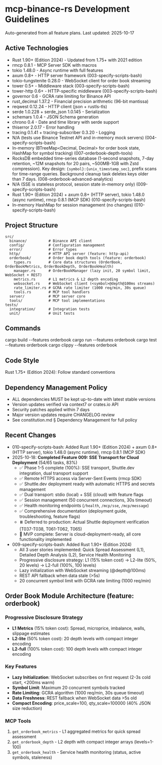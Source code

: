 # mcp-binance-rs Development Guidelines

Auto-generated from all feature plans. Last updated: 2025-10-17

## Active Technologies
- Rust 1.90+ (Edition 2024) - Updated from 1.75+ with 2021 edition
- rmcp 0.8.1 - MCP Server SDK with macros
- tokio 1.48.0 - Async runtime with full features
- axum 0.8+ - HTTP server framework (003-specify-scripts-bash)
- tokio-tungstenite 0.28.0 - WebSocket client for order book streaming
- tower 0.5+ - Middleware stack (003-specify-scripts-bash)
- tower-http 0.6+ - HTTP-specific middleware (003-specify-scripts-bash)
- governor 0.6 - GCRA rate limiting for Binance API
- rust_decimal 1.37.2 - Financial precision arithmetic (96-bit mantissa)
- reqwest 0.12.24 - HTTP client (json + rustls-tls)
- serde 1.0.228 + serde_json 1.0.145 - Serialization
- schemars 1.0.4 - JSON Schema generation
- chrono 0.4 - Date and time library with serde support
- thiserror 2.0.17 - Error handling
- tracing 0.1.41 + tracing-subscriber 0.3.20 - Logging
- N/A (tests use Binance Testnet API and in-memory mock servers) (004-specify-scripts-bash)
- In-memory (BTreeMap<Decimal, Decimal> for order book state, HashMap for symbol tracking) (007-orderbook-depth-tools)
- RocksDB embedded time-series database (1-second snapshots, 7-day retention, ~12M snapshots for 20 pairs, ~500MB-1GB with Zstd compression). Key design: `{symbol}:{unix_timestamp_sec}`, prefix scans for time-range queries. Background cleanup task deletes keys older than 7 days. (008-orderbook-advanced-analytics)
- N/A (SSE is stateless protocol, session state in-memory only) (009-specify-scripts-bash)
- Rust 1.90+ (Edition 2024) + axum 0.8+ (HTTP server), tokio 1.48.0 (async runtime), rmcp 0.8.1 (MCP SDK) (010-specify-scripts-bash)
- In-memory HashMap for session management (no changes) (010-specify-scripts-bash)

## Project Structure
```
src/
  binance/          # Binance API client
  config/           # Configuration management
  error/            # Error types
  http/             # HTTP API server (feature: http-api)
  orderbook/        # Order book depth tools (feature: orderbook)
    types.rs        # Core data structures (OrderBook, OrderBookMetrics, OrderBookDepth, OrderBookHealth)
    manager.rs      # OrderBookManager (lazy init, 20 symbol limit, WebSocket + REST)
    metrics.rs      # L1 metrics & L2 depth encoding
    websocket.rs    # WebSocket client (<symbol>@depth@100ms streams)
    rate_limiter.rs # GCRA rate limiter (1000 req/min, 30s queue)
    tools.rs        # MCP tool handlers
  server/           # MCP server core
  tools/            # MCP tool implementations
tests/
  integration/      # Integration tests
  unit/             # Unit tests
```

## Commands
cargo build --features orderbook
cargo run --features orderbook
cargo test --features orderbook
cargo clippy --features orderbook

## Code Style
Rust 1.75+ (Edition 2024): Follow standard conventions

## Dependency Management Policy
- ALL dependencies MUST be kept up-to-date with latest stable versions
- Version updates verified via context7 or crates.io API
- Security patches applied within 7 days
- Major version updates require CHANGELOG review
- See constitution.md § Dependency Management for full policy

## Recent Changes
- 010-specify-scripts-bash: Added Rust 1.90+ (Edition 2024) + axum 0.8+ (HTTP server), tokio 1.48.0 (async runtime), rmcp 0.8.1 (MCP SDK)
- 2025-10-18: **Completed Feature 009: SSE Transport for Cloud Deployment** (54/65 tasks, 83%)
  - ✅ Phase 1-5 complete (100%): SSE transport, Shuttle.dev integration, dual transport support
  - ✅ Remote HTTPS access via Server-Sent Events (rmcp SDK)
  - ✅ Shuttle.dev deployment ready with automatic HTTPS and secrets management
  - ✅ Dual transport: stdio (local) + SSE (cloud) with feature flags
  - ✅ Session management (50 concurrent connections, 30s timeout)
  - ✅ Health monitoring endpoints (`/health`, `/mcp/sse`, `/mcp/message`)
  - ✅ Comprehensive documentation (deployment guide, troubleshooting, feature flags)
  - ⏸️ Deferred to production: Actual Shuttle deployment verification (T037-T038, T061-T062, T065)
  - 📝 MVP complete: Server is cloud-deployment-ready, all core functionality implemented
- 009-specify-scripts-bash: Added Rust 1.90+ (Edition 2024)
  - All 3 user stories implemented: Quick Spread Assessment (L1), Detailed Depth Analysis (L2), Service Health Monitoring
  - Progressive disclosure strategy: L1 (15% token cost) → L2-lite (50%, 20 levels) → L2-full (100%, 100 levels)
  - Lazy initialization with WebSocket streaming (<symbol>@depth@100ms)
  - REST API fallback when data stale (>5s)
  - 20 concurrent symbol limit with GCRA rate limiting (1000 req/min)

## Order Book Module Architecture (feature: orderbook)
### Progressive Disclosure Strategy
- **L1 Metrics** (15% token cost): Spread, microprice, imbalance, walls, slippage estimates
- **L2-lite** (50% token cost): 20 depth levels with compact integer encoding
- **L2-full** (100% token cost): 100 depth levels with compact integer encoding

### Key Features
- **Lazy Initialization**: WebSocket subscribes on first request (2-3s cold start, <200ms warm)
- **Symbol Limit**: Maximum 20 concurrent symbols tracked
- **Rate Limiting**: GCRA algorithm (1000 req/min, 30s queue timeout)
- **Data Freshness**: REST fallback when WebSocket data >5s old
- **Compact Encoding**: price_scale=100, qty_scale=100000 (40% JSON size reduction)

### MCP Tools
1. `get_orderbook_metrics` - L1 aggregated metrics for quick spread assessment
2. `get_orderbook_depth` - L2 depth with compact integer arrays (levels=1-100)
3. `get_orderbook_health` - Service health monitoring (status, active symbols, staleness)

<!-- MANUAL ADDITIONS START -->
<!-- MANUAL ADDITIONS END -->
